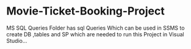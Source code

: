 # Movie-Ticket-Booking-Project

MS SQL Queries Folder has sql Queries Which can be used in SSMS to create DB ,tables and SP which are needed to run this Project in Visual Studio...
